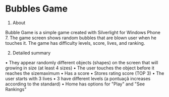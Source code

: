 # Bubbles Game

1. About

Bubble Game is a simple game created with Silverlight for Windows Phone 7. The game screen shows random bubbles that are blown user when he touches it. The game has difficulty levels, score, lives, and ranking.

2. Detailed summary

• They appear randomly different objects (shapes) on the screen that will growing in size (at least 4 sizes)
• The user touches the object before it reaches the sizemaximum
• Has a score
• Stores rating score (TOP 3)
• The user starts with 3 lives
• 3 have different levels (a pontuaçã increases according to the standard)
• Home has options for "Play" and "See Rankings"
